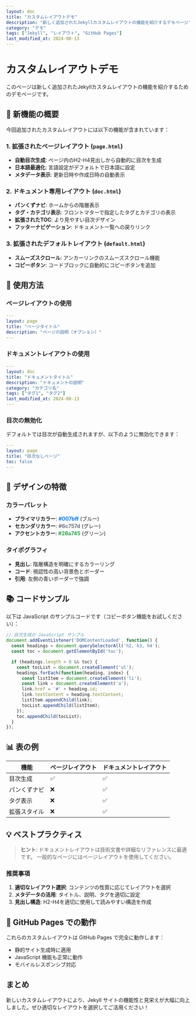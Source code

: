 ```yaml
---
layout: doc
title: "カスタムレイアウトデモ"
description: "新しく追加されたJekyllカスタムレイアウトの機能を紹介するデモページです"
category: "デモ"
tags: ["Jekyll", "レイアウト", "GitHub Pages"]
last_modified_at: 2024-08-13
---
```


# カスタムレイアウトデモ

このページは新しく追加されたJekyllカスタムレイアウトの機能を紹介するためのデモページです。

## 🎯 新機能の概要

今回追加されたカスタムレイアウトには以下の機能が含まれています：

### 1. 拡張されたページレイアウト (`page.html`)

- **自動目次生成**: ページ内のH2-H4見出しから自動的に目次を生成
- **日本語最適化**: 言語設定がデフォルトで日本語に設定
- **メタデータ表示**: 更新日時や作成日時の自動表示

### 2. ドキュメント専用レイアウト (`doc.html`)

- **パンくずナビ**: ホームからの階層表示
- **タグ・カテゴリ表示**: フロントマターで指定したタグとカテゴリの表示
- **拡張されたTOC**: より見やすい目次デザイン
- **フッターナビゲーション**: ドキュメント一覧への戻りリンク

### 3. 拡張されたデフォルトレイアウト (`default.html`)

- **スムーズスクロール**: アンカーリンクのスムーズスクロール機能
- **コピーボタン**: コードブロックに自動的にコピーボタンを追加

## 📝 使用方法

### ページレイアウトの使用

```yaml
---
layout: page
title: "ページタイトル"
description: "ページの説明（オプション）"
---
```

### ドキュメントレイアウトの使用

```yaml
---
layout: doc
title: "ドキュメントタイトル"
description: "ドキュメントの説明"
category: "カテゴリ名"
tags: ["タグ1", "タグ2"]
last_modified_at: 2024-08-13
---
```

### 目次の無効化

デフォルトでは目次が自動生成されますが、以下のように無効化できます：

```yaml
---
layout: page
title: "目次なしページ"
toc: false
---
```

## 🎨 デザインの特徴

### カラーパレット

- **プライマリカラー**: <span style="color: #007bff; font-weight: bold;">#007bff</span> (ブルー)
- **セカンダリカラー**: <span style="color: #6c757d; font-weight: bold;">#6c757d</span> (グレー)
- **アクセントカラー**: <span style="color: #28a745; font-weight: bold;">#28a745</span> (グリーン)

### タイポグラフィ

- **見出し**: 階層構造を明確にするカラーリング
- **コード**: 視認性の高い背景色とボーダー
- **引用**: 左側の青いボーダーで強調

## 📚 コードサンプル

以下は JavaScript のサンプルコードです（コピーボタン機能をお試しください）：

```javascript
// 目次生成の JavaScript サンプル
document.addEventListener('DOMContentLoaded', function() {
  const headings = document.querySelectorAll('h2, h3, h4');
  const toc = document.getElementById('toc');

  if (headings.length > 0 && toc) {
    const tocList = document.createElement('ul');
    headings.forEach(function(heading, index) {
      const listItem = document.createElement('li');
      const link = document.createElement('a');
      link.href = '#' + heading.id;
      link.textContent = heading.textContent;
      listItem.appendChild(link);
      tocList.appendChild(listItem);
    });
    toc.appendChild(tocList);
  }
});

```

## 📊 表の例

| 機能 | ページレイアウト | ドキュメントレイアウト |
|------|------------------|------------------------|
| 目次生成 | ✅ | ✅ |
| パンくずナビ | ❌ | ✅ |
| タグ表示 | ❌ | ✅ |
| 拡張スタイル | ❌ | ✅ |

## 💡 ベストプラクティス

> **ヒント**: ドキュメントレイアウトは技術文書や詳細なリファレンスに最適です。
> 一般的なページにはページレイアウトを使用してください。

### 推奨事項

1. **適切なレイアウト選択**: コンテンツの性質に応じてレイアウトを選択
2. **メタデータの活用**: タイトル、説明、タグを適切に設定
3. **見出し構造**: H2-H4を適切に使用して読みやすい構造を作成

## 🔧 GitHub Pages での動作

これらのカスタムレイアウトは GitHub Pages で完全に動作します：

- 静的サイト生成時に適用
- JavaScript 機能も正常に動作
- モバイルレスポンシブ対応

## まとめ

新しいカスタムレイアウトにより、Jekyll サイトの機能性と見栄えが大幅に向上しました。ぜひ適切なレイアウトを選択してご活用ください！
